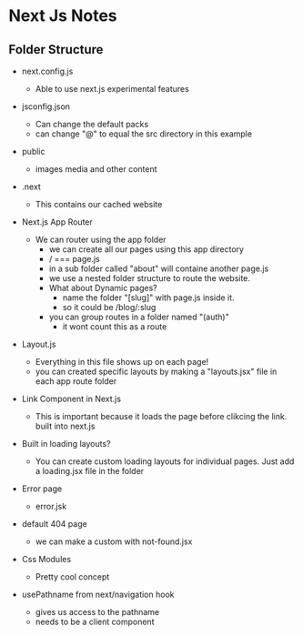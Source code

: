 # Next Js Notes

## Folder Structure

- next.config.js
  - Able to use next.js experimental features
- jsconfig.json
  - Can change the default packs
  - can change "@" to equal the src directory in this example
- public
  - images media and other content
- .next

  - This contains our cached website

- Next.js App Router

  - We can router using the app folder
    - we can create all our pages using this app directory
    - / === page.js
    - in a sub folder called "about" will containe another page.js
    - we use a nested folder structure to route the website.
    - What about Dynamic pages?
      - name the folder "[slug]" with page.js inside it.
      - so it could be /blog/:slug
    - you can group routes in a folder named "(auth)"
      - it wont count this as a route

- Layout.js

  - Everything in this file shows up on each page!
  - you can created specific layouts by making a "layouts.jsx" file in each app route folder

- Link Component in Next.js

  - This is important because it loads the page before clikcing the link. built into next.js

- Built in loading layouts?

  - You can create custom loading layouts for individual pages. Just add a loading.jsx file in the folder

- Error page

  - error.jsk

- default 404 page

  - we can make a custom with not-found.jsx

- Css Modules

  - Pretty cool concept

- usePathname from next/navigation hook
  - gives us access to the pathname
  - needs to be a client component
